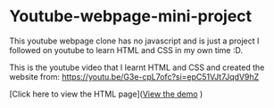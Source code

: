 # Youtube-webpage-mini-project

This youtube webpage clone has no javascript and is just a project I followed on youtube to learn HTML and CSS in my own time :D.

This is the youtube video that I learnt HTML and CSS and created the website from: https://youtu.be/G3e-cpL7ofc?si=epC51VJt7JqdV9hZ

[Click here to view the HTML page]([View the demo](https://Xerma1.github.io/Youtube-webpage-mini-project/youtube.html)
)


